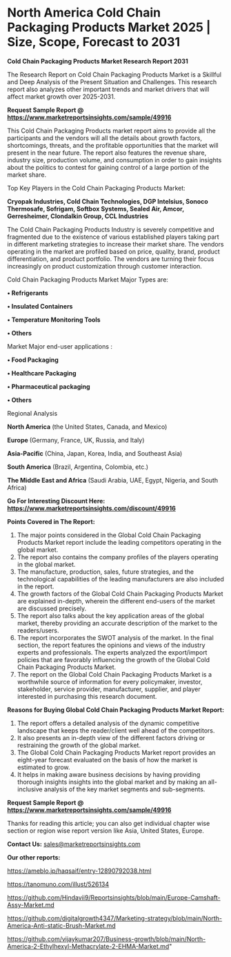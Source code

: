 # North America Cold Chain Packaging Products Market 2025 | Size, Scope, Forecast to 2031

<strong>Cold Chain Packaging Products Market Research Report 2031</strong>

The Research Report on Cold Chain Packaging Products Market is a Skillful and Deep Analysis of the Present Situation and Challenges. This research report also analyzes other important trends and market drivers that will affect market growth over 2025-2031.

<strong>Request Sample Report @ <a href=https://www.marketreportsinsights.com/sample/49916>https://www.marketreportsinsights.com/sample/49916</a></strong>

This Cold Chain Packaging Products market report aims to provide all the participants and the vendors will all the details about growth factors, shortcomings, threats, and the profitable opportunities that the market will present in the near future. The report also features the revenue share, industry size, production volume, and consumption in order to gain insights about the politics to contest for gaining control of a large portion of the market share.

Top Key Players in the Cold Chain Packaging Products Market:

<strong>Cryopak Industries, Cold Chain Technologies, DGP Intelsius, Sonoco Thermosafe, Sofrigam, Softbox Systems, Sealed Air, Amcor, Gerresheimer, Clondalkin Group, CCL Industries</strong>

The Cold Chain Packaging Products Industry is severely competitive and fragmented due to the existence of various established players taking part in different marketing strategies to increase their market share. The vendors operating in the market are profiled based on price, quality, brand, product differentiation, and product portfolio. The vendors are turning their focus increasingly on product customization through customer interaction.

Cold Chain Packaging Products Market Major Types are:

<strong>•  Refrigerants

•  Insulated Containers

•  Temperature Monitoring Tools

•  Others</strong>

Market Major end-user applications :

<strong>•  Food Packaging

•  Healthcare Packaging

•  Pharmaceutical packaging

•  Others</strong>

Regional Analysis

</u><strong><b>North America</b></strong> (the United States, Canada, and Mexico)

<strong><b>Europe </b></strong>(Germany, France, UK, Russia, and Italy)

<strong><b>Asia-Pacific</b></strong> (China, Japan, Korea, India, and Southeast Asia)

<strong><b>South America</b></strong> (Brazil, Argentina, Colombia, etc.)

<strong><b>The Middle East and Africa</b></strong> (Saudi Arabia, UAE, Egypt, Nigeria, and South Africa)

<strong>Go For Interesting Discount Here: <a href=https://www.marketreportsinsights.com/discount/49916>https://www.marketreportsinsights.com/discount/49916</a></strong>

<strong>Points Covered in The Report:</strong>
<ol>
  <li>The major points considered in the Global Cold Chain Packaging Products Market report include the leading competitors operating in the global market.</li>
  <li>The report also contains the company profiles of the players operating in the global market.</li>
  <li>The manufacture, production, sales, future strategies, and the technological capabilities of the leading manufacturers are also included in the report.</li>
  <li>The growth factors of the Global Cold Chain Packaging Products Market are explained in-depth, wherein the different end-users of the market are discussed precisely.</li>
  <li>The report also talks about the key application areas of the global market, thereby providing an accurate description of the market to the readers/users.</li>
  <li>The report incorporates the SWOT analysis of the market. In the final section, the report features the opinions and views of the industry experts and professionals. The experts analyzed the export/import policies that are favorably influencing the growth of the Global Cold Chain Packaging Products Market.</li>
  <li>The report on the Global Cold Chain Packaging Products Market is a worthwhile source of information for every policymaker, investor, stakeholder, service provider, manufacturer, supplier, and player interested in purchasing this research document.</li>
</ol>
<strong>Reasons for Buying Global Cold Chain Packaging Products Market Report:</strong>

<ol>
  <li>The report offers a detailed analysis of the dynamic competitive landscape that keeps the reader/client well ahead of the competitors.</li>
  <li>It also presents an in-depth view of the different factors driving or restraining the growth of the global market.</li>
  <li>The Global Cold Chain Packaging Products Market report provides an eight-year forecast evaluated on the basis of how the market is estimated to grow.</li>
  <li>It helps in making aware business decisions by having providing thorough insights insights into the global market and by making an all-inclusive analysis of the key market segments and sub-segments.</li>
</ol>
<strong>Request Sample Report @ <a href=https://www.marketreportsinsights.com/sample/49916>https://www.marketreportsinsights.com/sample/49916</a></strong>


Thanks for reading this article; you can also get individual chapter wise section or region wise report version like Asia, United States, Europe.

<strong>Contact Us:</strong>
sales@marketreportsinsights.com

<strong>Our other reports:</strong>

<a href=https://ameblo.jp/haqsaif/entry-12890792038.html>https://ameblo.jp/haqsaif/entry-12890792038.html</a>

<a href=https://tanomuno.com/illust/526134>https://tanomuno.com/illust/526134</a>

<a href=https://github.com/Hindavii9/Reportsinsights/blob/main/Europe-Camshaft-Assy-Market.md>https://github.com/Hindavii9/Reportsinsights/blob/main/Europe-Camshaft-Assy-Market.md</a>

<a href=https://github.com/digitalgrowth4347/Marketing-strategy/blob/main/North-America-Anti-static-Brush-Market.md>https://github.com/digitalgrowth4347/Marketing-strategy/blob/main/North-America-Anti-static-Brush-Market.md</a>

<a href=https://github.com/vijaykumar207/Business-growth/blob/main/North-America-2-Ethylhexyl-Methacrylate-2-EHMA-Market.md>https://github.com/vijaykumar207/Business-growth/blob/main/North-America-2-Ethylhexyl-Methacrylate-2-EHMA-Market.md</a>"
